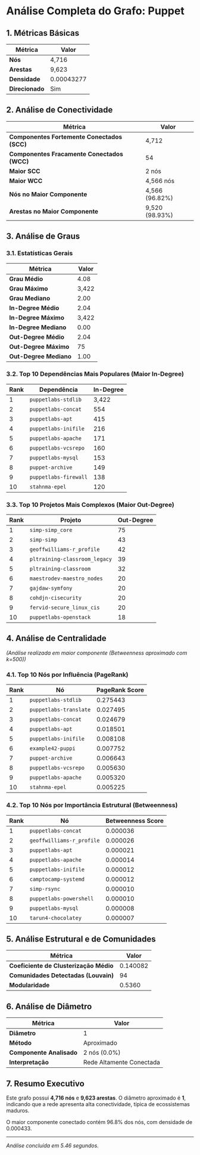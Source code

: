 # Análise Completa do Grafo: Puppet

## 1. Métricas Básicas
| Métrica | Valor |
|---------|-------|
| **Nós** | 4,716 |
| **Arestas** | 9,623 |
| **Densidade** | 0.00043277 |
| **Direcionado** | Sim |

## 2. Análise de Conectividade
| Métrica | Valor |
|---------|-------|
| **Componentes Fortemente Conectados (SCC)** | 4,712 |
| **Componentes Fracamente Conectados (WCC)** | 54 |
| **Maior SCC** | 2 nós |
| **Maior WCC** | 4,566 nós |
| **Nós no Maior Componente** | 4,566 (96.82%) |
| **Arestas no Maior Componente** | 9,520 (98.93%) |

## 3. Análise de Graus
### 3.1. Estatísticas Gerais
| Métrica | Valor |
|---------|-------|
| **Grau Médio** | 4.08 |
| **Grau Máximo** | 3,422 |
| **Grau Mediano** | 2.00 |
| **In-Degree Médio** | 2.04 |
| **In-Degree Máximo** | 3,422 |
| **In-Degree Mediano** | 0.00 |
| **Out-Degree Médio** | 2.04 |
| **Out-Degree Máximo** | 75 |
| **Out-Degree Mediano** | 1.00 |

### 3.2. Top 10 Dependências Mais Populares (Maior In-Degree)
| Rank | Dependência | In-Degree |
|------|-------------|-----------|
| 1 | `puppetlabs-stdlib` | 3,422 |
| 2 | `puppetlabs-concat` | 554 |
| 3 | `puppetlabs-apt` | 415 |
| 4 | `puppetlabs-inifile` | 216 |
| 5 | `puppetlabs-apache` | 171 |
| 6 | `puppetlabs-vcsrepo` | 160 |
| 7 | `puppetlabs-mysql` | 153 |
| 8 | `puppet-archive` | 149 |
| 9 | `puppetlabs-firewall` | 138 |
| 10 | `stahnma-epel` | 120 |

### 3.3. Top 10 Projetos Mais Complexos (Maior Out-Degree)
| Rank | Projeto | Out-Degree |
|------|---------|------------|
| 1 | `simp-simp_core` | 75 |
| 2 | `simp-simp` | 43 |
| 3 | `geoffwilliams-r_profile` | 42 |
| 4 | `pltraining-classroom_legacy` | 39 |
| 5 | `pltraining-classroom` | 32 |
| 6 | `maestrodev-maestro_nodes` | 20 |
| 7 | `gajdaw-symfony` | 20 |
| 8 | `cohdjn-cisecurity` | 20 |
| 9 | `fervid-secure_linux_cis` | 20 |
| 10 | `puppetlabs-openstack` | 18 |

## 4. Análise de Centralidade
_(Análise realizada em maior componente (Betweenness aproximado com k=500))_

### 4.1. Top 10 Nós por Influência (PageRank)
| Rank | Nó | PageRank Score |
|------|-----|----------------|
| 1 | `puppetlabs-stdlib` | 0.275443 |
| 2 | `puppetlabs-translate` | 0.027495 |
| 3 | `puppetlabs-concat` | 0.024679 |
| 4 | `puppetlabs-apt` | 0.018501 |
| 5 | `puppetlabs-inifile` | 0.008108 |
| 6 | `example42-puppi` | 0.007752 |
| 7 | `puppet-archive` | 0.006643 |
| 8 | `puppetlabs-vcsrepo` | 0.005630 |
| 9 | `puppetlabs-apache` | 0.005320 |
| 10 | `stahnma-epel` | 0.005225 |

### 4.2. Top 10 Nós por Importância Estrutural (Betweenness)
| Rank | Nó | Betweenness Score |
|------|-----|-------------------|
| 1 | `puppetlabs-concat` | 0.000036 |
| 2 | `geoffwilliams-r_profile` | 0.000026 |
| 3 | `puppetlabs-apt` | 0.000021 |
| 4 | `puppetlabs-apache` | 0.000014 |
| 5 | `puppetlabs-inifile` | 0.000012 |
| 6 | `camptocamp-systemd` | 0.000012 |
| 7 | `simp-rsync` | 0.000010 |
| 8 | `puppetlabs-powershell` | 0.000010 |
| 9 | `puppetlabs-mysql` | 0.000008 |
| 10 | `tarun4-chocolatey` | 0.000007 |

## 5. Análise Estrutural e de Comunidades
| Métrica | Valor |
|---------|-------|
| **Coeficiente de Clusterização Médio** | 0.140082 |
| **Comunidades Detectadas (Louvain)** | 94 |
| **Modularidade** | 0.5360 |

## 6. Análise de Diâmetro
| Métrica | Valor |
|---------|-------|
| **Diâmetro** | 1 |
| **Método** | Aproximado |
| **Componente Analisado** | 2 nós (0.0%) |
| **Interpretação** | Rede Altamente Conectada |

## 7. Resumo Executivo
Este grafo possui **4,716 nós** e **9,623 arestas**.
O diâmetro aproximado é **1**, indicando que 
a rede apresenta alta conectividade, típica de ecossistemas maduros.

O maior componente conectado contém 96.8% dos nós, 
com densidade de 0.000433.

---
*Análise concluída em 5.46 segundos.*